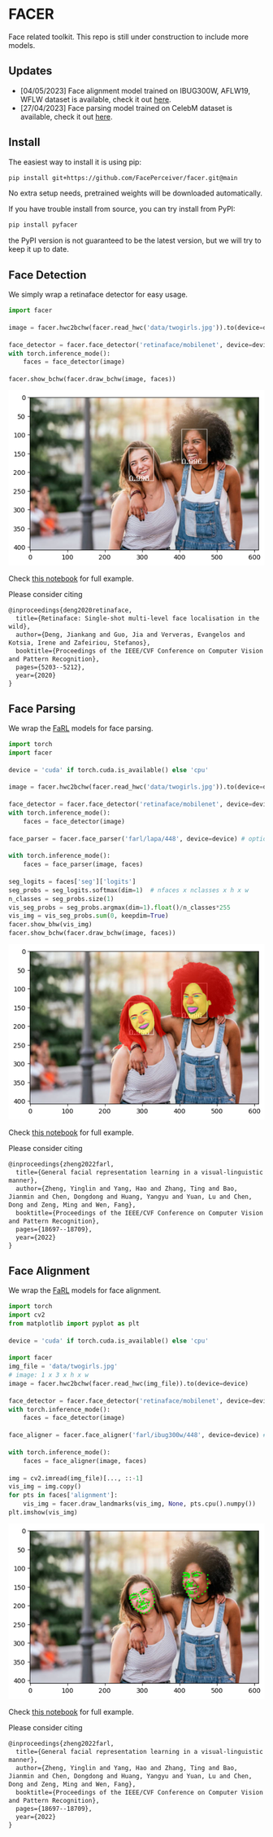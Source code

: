 # FACER

Face related toolkit. This repo is still under construction to include more models.

## Updates
- [04/05/2023] Face alignment model trained on IBUG300W, AFLW19, WFLW dataset is available, check it out [here](./samples/face_alignment.ipynb).
- [27/04/2023] Face parsing model trained on CelebM dataset is available, check it out [here](./samples/face_parsing.ipynb).

## Install

The easiest way to install it is using pip:

```bash
pip install git+https://github.com/FacePerceiver/facer.git@main
```
No extra setup needs, pretrained weights will be downloaded automatically.

If you have trouble install from source, you can try install from PyPI:
```bash
pip install pyfacer
```
the PyPI version is not guaranteed to be the latest version, but we will try to keep it up to date.


## Face Detection

We simply wrap a retinaface detector for easy usage.
```python
import facer

image = facer.hwc2bchw(facer.read_hwc('data/twogirls.jpg')).to(device=device)  # image: 1 x 3 x h x w

face_detector = facer.face_detector('retinaface/mobilenet', device=device)
with torch.inference_mode():
    faces = face_detector(image)

facer.show_bchw(facer.draw_bchw(image, faces))
```
![](./samples/example_output/detect.png)

Check [this notebook](./samples/face_detect.ipynb) for full example.

Please consider citing
```
@inproceedings{deng2020retinaface,
  title={Retinaface: Single-shot multi-level face localisation in the wild},
  author={Deng, Jiankang and Guo, Jia and Ververas, Evangelos and Kotsia, Irene and Zafeiriou, Stefanos},
  booktitle={Proceedings of the IEEE/CVF Conference on Computer Vision and Pattern Recognition},
  pages={5203--5212},
  year={2020}
}
```

## Face Parsing

We wrap the [FaRL](https://github.com/faceperceiver/farl) models for face parsing.
```python
import torch
import facer

device = 'cuda' if torch.cuda.is_available() else 'cpu'

image = facer.hwc2bchw(facer.read_hwc('data/twogirls.jpg')).to(device=device)  # image: 1 x 3 x h x w

face_detector = facer.face_detector('retinaface/mobilenet', device=device)
with torch.inference_mode():
    faces = face_detector(image)

face_parser = facer.face_parser('farl/lapa/448', device=device) # optional "farl/celebm/448"

with torch.inference_mode():
    faces = face_parser(image, faces)

seg_logits = faces['seg']['logits']
seg_probs = seg_logits.softmax(dim=1)  # nfaces x nclasses x h x w
n_classes = seg_probs.size(1)
vis_seg_probs = seg_probs.argmax(dim=1).float()/n_classes*255
vis_img = vis_seg_probs.sum(0, keepdim=True)
facer.show_bhw(vis_img)
facer.show_bchw(facer.draw_bchw(image, faces))
```
![](./samples/example_output/parsing.png)

Check [this notebook](./samples/face_parsing.ipynb) for full example.

Please consider citing
```
@inproceedings{zheng2022farl,
  title={General facial representation learning in a visual-linguistic manner},
  author={Zheng, Yinglin and Yang, Hao and Zhang, Ting and Bao, Jianmin and Chen, Dongdong and Huang, Yangyu and Yuan, Lu and Chen, Dong and Zeng, Ming and Wen, Fang},
  booktitle={Proceedings of the IEEE/CVF Conference on Computer Vision and Pattern Recognition},
  pages={18697--18709},
  year={2022}
}
``` 


## Face Alignment

We wrap the [FaRL](https://github.com/faceperceiver/farl) models for face alignment.
```python
import torch
import cv2
from matplotlib import pyplot as plt

device = 'cuda' if torch.cuda.is_available() else 'cpu'

import facer
img_file = 'data/twogirls.jpg'
# image: 1 x 3 x h x w
image = facer.hwc2bchw(facer.read_hwc(img_file)).to(device=device)  

face_detector = facer.face_detector('retinaface/mobilenet', device=device)
with torch.inference_mode():
    faces = face_detector(image)

face_aligner = facer.face_aligner('farl/ibug300w/448', device=device) # optional: "farl/wflw/448", "farl/aflw19/448"

with torch.inference_mode():
    faces = face_aligner(image, faces)

img = cv2.imread(img_file)[..., ::-1]
vis_img = img.copy()
for pts in faces['alignment']:
    vis_img = facer.draw_landmarks(vis_img, None, pts.cpu().numpy())
plt.imshow(vis_img)
```
![](./samples/example_output/alignment.png)

Check [this notebook](./samples/face_alignment.ipynb) for full example.

Please consider citing
```
@inproceedings{zheng2022farl,
  title={General facial representation learning in a visual-linguistic manner},
  author={Zheng, Yinglin and Yang, Hao and Zhang, Ting and Bao, Jianmin and Chen, Dongdong and Huang, Yangyu and Yuan, Lu and Chen, Dong and Zeng, Ming and Wen, Fang},
  booktitle={Proceedings of the IEEE/CVF Conference on Computer Vision and Pattern Recognition},
  pages={18697--18709},
  year={2022}
}
``` 

